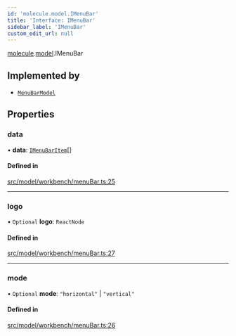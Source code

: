 ```yaml
---
id: 'molecule.model.IMenuBar'
title: 'Interface: IMenuBar'
sidebar_label: 'IMenuBar'
custom_edit_url: null
---
```


[molecule](../namespaces/molecule).[model](../namespaces/molecule.model).IMenuBar

## Implemented by

-   [`MenuBarModel`](../classes/molecule.model.MenuBarModel)

## Properties

### data

• **data**: [`IMenuBarItem`](molecule.model.IMenuBarItem)[]

#### Defined in

[src/model/workbench/menuBar.ts:25](https://github.com/DTStack/molecule/blob/b5324fcf/src/model/workbench/menuBar.ts#L25)

---

### logo

• `Optional` **logo**: `ReactNode`

#### Defined in

[src/model/workbench/menuBar.ts:27](https://github.com/DTStack/molecule/blob/b5324fcf/src/model/workbench/menuBar.ts#L27)

---

### mode

• `Optional` **mode**: `"horizontal"` \| `"vertical"`

#### Defined in

[src/model/workbench/menuBar.ts:26](https://github.com/DTStack/molecule/blob/b5324fcf/src/model/workbench/menuBar.ts#L26)
